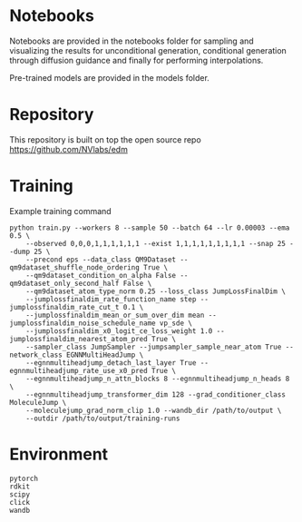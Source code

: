# Notebooks

Notebooks are provided in the notebooks folder for sampling and visualizing the results for unconditional generation, conditional generation through diffusion guidance and finally for performing interpolations.

Pre-trained models are provided in the models folder.


# Repository

This repository is built on top the open source repo https://github.com/NVlabs/edm

# Training

Example training command

```
python train.py --workers 8 --sample 50 --batch 64 --lr 0.00003 --ema 0.5 \
    --observed 0,0,0,1,1,1,1,1,1 --exist 1,1,1,1,1,1,1,1,1 --snap 25 --dump 25 \
    --precond eps --data_class QM9Dataset --qm9dataset_shuffle_node_ordering True \
    --qm9dataset_condition_on_alpha False --qm9dataset_only_second_half False \
    --qm9dataset_atom_type_norm 0.25 --loss_class JumpLossFinalDim \
    --jumplossfinaldim_rate_function_name step --jumplossfinaldim_rate_cut_t 0.1 \
    --jumplossfinaldim_mean_or_sum_over_dim mean --jumplossfinaldim_noise_schedule_name vp_sde \
    --jumplossfinaldim_x0_logit_ce_loss_weight 1.0 --jumplossfinaldim_nearest_atom_pred True \
    --sampler_class JumpSampler --jumpsampler_sample_near_atom True --network_class EGNNMultiHeadJump \
    --egnnmultiheadjump_detach_last_layer True --egnnmultiheadjump_rate_use_x0_pred True \
    --egnnmultiheadjump_n_attn_blocks 8 --egnnmultiheadjump_n_heads 8 \
    --egnnmultiheadjump_transformer_dim 128 --grad_conditioner_class MoleculeJump \
    --moleculejump_grad_norm_clip 1.0 --wandb_dir /path/to/output \
    --outdir /path/to/output/training-runs
```

# Environment

```
pytorch
rdkit
scipy
click
wandb
```
